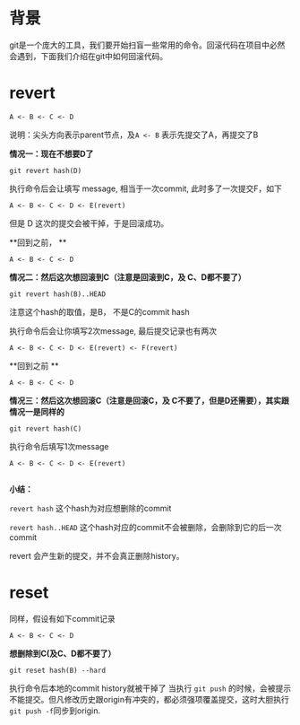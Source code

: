 # 背景

git是一个庞大的工具，我们要开始扫盲一些常用的命令。回滚代码在项目中必然会遇到，下面我们介绍在git中如何回滚代码。

# revert 

```
A <- B <- C <- D

```
说明：尖头方向表示parent节点，及`A <- B` 表示先提交了A，再提交了B


**情况一：现在不想要D了**

```
git revert hash(D) 

```
执行命令后会让填写 message, 相当于一次commit, 此时多了一次提交F，如下 

```
A <- B <- C <- D <- E(revert)

```

但是 D 这次的提交会被干掉，于是回滚成功。

**回到之前， **

```
A <- B <- C <- D

```
**情况二：然后这次想回滚到C（注意是回滚到C，及 C、D都不要了）**

```
git revert hash(B)..HEAD 

```
注意这个hash的取值，是B， 不是C的commit hash

执行命令后会让你填写2次message, 最后提交记录也有两次

```
A <- B <- C <- D <- E(revert) <- F(revert) 

```
**回到之前 **

```
A <- B <- C <- D

```

**情况三：然后这次想回滚C（注意是回滚C，及 C不要了，但是D还需要），其实跟情况一是同样的**

```
git revert hash(C) 

```
执行命令后填写1次message

```
A <- B <- C <- D <- E(revert)
 
```

**小结：**

`revert hash` 这个hash为对应想删除的commit

`revert hash..HEAD` 这个hash对应的commit不会被删除，会删除到它的后一次commit

revert 会产生新的提交，并不会真正删除history。

# reset

同样，假设有如下commit记录

```
A <- B <- C <- D

```

**想删除到C(及C、D都不要了）**

```
git reset hash(B) --hard

```
执行命令后本地的commit history就被干掉了
当执行 `git push` 的时候，会被提示不能提交。但凡修改历史跟origin有冲突的，都必须强项覆盖提交，这时大胆执行`git push -f`同步到origin.
